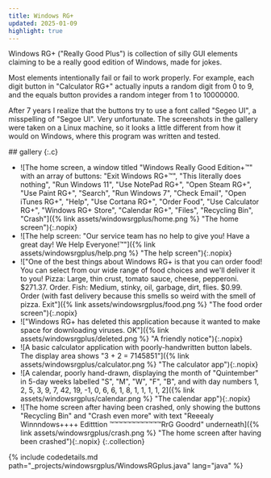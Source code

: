 ```yaml
---
title: Windows RG+
updated: 2025-01-09
highlight: true
---
```


Windows RG+ ("Really Good Plus") is collection of silly GUI elements
claiming to be a really good edition of Windows, made for jokes.

Most elements intentionally fail or fail to work properly.
For example, each digit button in "Calculator RG+"
actually inputs a random digit from 0 to 9,
and the equals button provides a random integer from 1 to 10000000.

After 7 years I realize that the buttons try to use a font called
"Segeo UI", a misspelling of "Segoe UI". Very unfortunate.
The screenshots in the gallery were taken on a Linux machine,
so it looks a little different from how it would on Windows,
where this program was written and tested.

<section markdown="1">
## gallery
{:.c}

- ![The home screen, a window titled "Windows Really Good Edition+&trade;" with an array of buttons:
"Exit Windows RG+&trade;",
"This literally does nothing",
"Run Windows 11",
"Use NotePad RG+",
"Open Steam RG+",
"Use Paint RG+",
"Search",
"Run Windows 7",
"Check Email",
"Open iTunes RG+",
"Help",
"Use Cortana RG+",
"Order Food",
"Use Calculator RG+",
"Windows RG+ Store",
"Calendar RG+",
"Files",
"Recycling Bin",
"Crash"]({% link assets/windowsrgplus/home.png %} "The home screen"){:.nopix}
- ![The help screen: "Our service team has no help to give you! Have a great day! We Help Everyone!&trade;"]({% link assets/windowsrgplus/help.png %} "The help screen"){:.nopix}
- !["One of the best things about Windows RG+ is that you can order food! You can select from our wide range of food choices and we'll deliver it to you! Pizza: Large, thin crust, tomato sauce, cheese, pepperoni. $271.37. Order. Fish: Medium, stinky, oil, garbage, dirt, flies. $0.99. Order (with fast delivery because this smells so weird with the smell of pizza. Exit"]({% link assets/windowsrgplus/food.png %} "The food order screen"){:.nopix}
- !["Windows RG+ has deleted this application because it wanted to make space for downloading viruses. OK"]({% link assets/windowsrgplus/deleted.png %} "A friendly notice"){:.nopix}
- ![A basic calculator application with poorly-handwritten button labels. The display area shows "3 + 2 = 7145851"]({% link assets/windowsrgplus/calculator.png %} "The calculator app"){:.nopix}
- ![A calendar, poorly hand-drawn, displaying the month of "Quintember" in 5-day weeks labelled "S", "M", "W", "F", "B", and with day numbers 1, 2, 5, 3, 9, 7, 42, 19, -1, 0, 6, 6, 1, 8, 1, 1, 1, 1, 2]({% link assets/windowsrgplus/calendar.png %} "The calendar app"){:.nopix}
- ![The home screen after having been crashed, only showing the buttons "Recycling Bin" and "Crash even more" with text "Reeealy Winnndows++++ Editttion ™™™™™™™™™™™™RrG Goodrd" underneath]({% link assets/windowsrgplus/crash.png %} "The home screen after having been crashed"){:.nopix}
{:.collection}
</section>

<div markdown="1">
{% include codedetails.md path="_projects/windowsrgplus/WindowsRGplus.java" lang="java" %}
</div>
